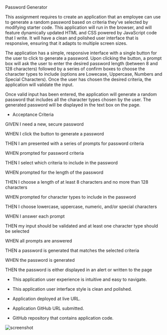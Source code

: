 Password Generator


This assignment requires to create an application that an employee can use to generate a random password based on criteria they’ve selected by modifying starter code. This application will run in the browser, and will feature dynamically updated HTML and CSS powered by JavaScript code that I write. It will have a clean and polished user interface that is responsive, ensuring that it adapts to multiple screen sizes.

The application has a simple, responsive interface with a single button for the user to click to generate a password. Upon clicking the button, a prompt box will ask the user to enter the desired password length (between 8 and 128 characters) followed by a series of confirm boxes to choose the character types to include (options are Lowecase, Uppercase, Numbers and Special Characters). Once the user has chosen the desired criteria, the application will validate the input.

Once valid input has been entered, the application will generate a random password that includes all the character types chosen by the user. The generated password will be displayed in the text box on the page.

*  Acceptance Criteria

GIVEN I need a new, secure password

WHEN I click the button to generate a password

THEN I am presented with a series of prompts for password criteria

WHEN prompted for password criteria

THEN I select which criteria to include in the password

WHEN prompted for the length of the password

THEN I choose a length of at least 8 characters and no more than 128 characters

WHEN prompted for character types to include in the password

THEN I choose lowercase, uppercase, numeric, and/or special characters

WHEN I answer each prompt

THEN my input should be validated and at least one character type should be selected

WHEN all prompts are answered

THEN a password is generated that matches the selected criteria

WHEN the password is generated

THEN the password is either displayed in an alert or written to the page



* This application user experience is intuitive and easy to navigate.

* This application user interface style is clean and polished.


* Application deployed at live URL.


* Application GitHub URL submitted.


* GitHub repository that contains application code.

![screenshot](screenShot.png)